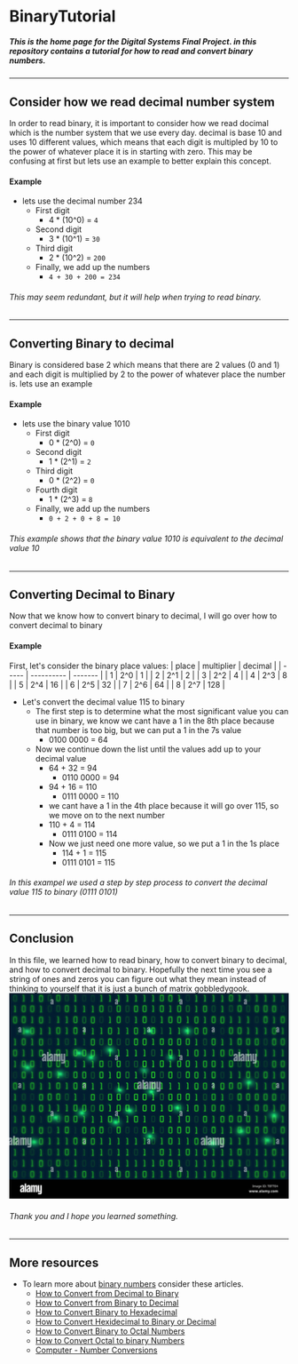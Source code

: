 # BinaryTutorial
##### This is the home page for the Digital Systems Final Project. in this repository contains a tutorial for how to read and convert binary numbers.
---
## Consider how we read decimal number system
In order to read binary, it is important to consider how we read docimal which is the number system that we use every day. decimal is base 10 and uses 10 different values, which means that each digit is multipled by 10 to the power of whatever place it is in starting with zero. This may be confusing at first but lets use an example to better explain this concept.
#### Example
* lets use the decimal number 234
    * First digit
        * 4 * (10^0) = `4`
    * Second digit
        * 3 * (10^1) = `30`
    * Third  digit
        * 2 * (10^2) = `200`
    * Finally, we add up the numbers
        * `4 + 30 + 200 = 234`
  
###### This may seem redundant, but it will help when trying to read binary.
---
## Converting Binary to decimal
Binary is considered base 2 which means that there are 2 values (0 and 1) and each digit is multiplied by 2 to the power of whatever place the number is. lets use an example
#### Example
* lets use the binary value 1010
    * First digit
        * 0 * (2^0) = `0`
    * Second digit
        * 1 * (2^1) = `2`
    * Third digit
        * 0 * (2^2) = `0`
    * Fourth digit
        * 1 * (2^3) = `8`
    * Finally, we add up the numbers
        * `0 + 2 + 0 + 8 = 10`
  
###### This example shows that the binary value 1010 is equivalent to the decimal value 10
---
## Converting Decimal to Binary
Now that we know how to convert binary to decimal, I will go over how to convert decimal to binary
#### Example
First, let's consider the binary place values:
| place | multiplier | decimal |
| ----- | ---------- | ------- |
| 1     | 2^0        | 1       |
| 2     | 2^1        | 2       |
| 3     | 2^2        | 4       |
| 4     | 2^3        | 8       |
| 5     | 2^4        | 16      |
| 6     | 2^5        | 32      |
| 7     | 2^6        | 64      |
| 8     | 2^7        | 128     |
* Let's convert the decimal value 115 to binary
    * The first step is to determine what the most significant value you can use in binary, we know we cant have a 1 in the 8th place because that number is too big, but we can put a 1 in the 7s value
        * 0100 0000 = 64
    * Now we continue down the list until the values add up to your decimal value
        * 64 + 32 = 94
            * 0110 0000 = 94
        * 94 + 16 = 110
            * 0111 0000 = 110
        * we cant have a 1 in the 4th place because it will go over 115, so we move on to the next number
        * 110 + 4 = 114
            * 0111 0100 = 114
        * Now we just need one more value, so we put a 1 in the 1s place
            * 114 + 1 = 115
            * 0111 0101 = 115
  
###### In this exampel we used a step by step process to convert the decimal value 115 to binary (0111 0101) 
---
## Conclusion
In this file, we learned how to read binary, how to convert binary to decimal, and how to convert decimal to binary. Hopefully the next time you see a string of ones and zeros you can figure out what they mean instead of thinking to yourself that it is just a bunch of matrix gobbledygook. 
![matrixbinary](matrixBinary.jpg)  
###### Thank you and I hope you learned something.
---
 ## More resources
 * To learn more about [binary numbers](https://en.wikipedia.org/wiki/Binary_number) consider these articles.
    * [How to Convert from Decimal to Binary](https://www.wikihow.com/Convert-from-Decimal-to-Binary)
    * [How to Convert from Binary to Decimal](https://www.wikihow.com/Convert-from-Binary-to-Decimal)
    * [How to Convert Binary to Hexadecimal](https://www.wikihow.com/Convert-Binary-to-Hexadecimal)
    * [How to Convert Hexidecimal to Binary or Decimal](https://www.wikihow.com/Convert-Hexadecimal-to-Binary-or-Decimal)
    * [How to Convert Binary to Octal Numbers](https://www.wikihow.com/Convert-Binary-to-Octal-Number)
    * [How to Convert Octal to binary Numbers](https://www.quora.com/How-do-I-convert-octal-to-binary)
    * [Computer - Number Conversions](https://www.tutorialspoint.com/computer_fundamentals/computer_number_conversion.htm)
 